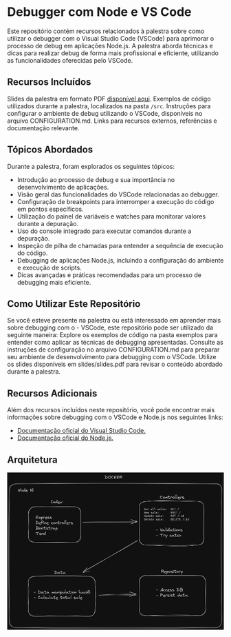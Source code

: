 # Debugger com Node e VS Code
Este repositório contém recursos relacionados à palestra sobre como utilizar o debugger com o Visual Studio Code (VSCode) para aprimorar o processo de debug em aplicações Node.js. A palestra aborda técnicas e dicas para realizar debug de forma mais profissional e eficiente, utilizando as funcionalidades oferecidas pelo VSCode.

## Recursos Incluídos
Slides da palestra em formato PDF [disponível aqui](https://docs.google.com/presentation/d/1o-rU4krag3WTnCk022Zr0qFF-73USLGqNv8JRz2Wrj8/edit?usp=sharing).
Exemplos de código utilizados durante a palestra, localizados na pasta ```/src```.
Instruções para configurar o ambiente de debug utilizando o VSCode, disponíveis no arquivo CONFIGURATION.md.
Links para recursos externos, referências e documentação relevante.

## Tópicos Abordados
Durante a palestra, foram explorados os seguintes tópicos:

- Introdução ao processo de debug e sua importância no desenvolvimento de aplicações.
- Visão geral das funcionalidades do VSCode relacionadas ao debugger.
- Configuração de breakpoints para interromper a execução do código em pontos específicos.
- Utilização do painel de variáveis e watches para monitorar valores durante a depuração.
- Uso do console integrado para executar comandos durante a depuração.
- Inspeção de pilha de chamadas para entender a sequência de execução do código.
- Debugging de aplicações Node.js, incluindo a configuração do ambiente e execução de scripts.
- Dicas avançadas e práticas recomendadas para um processo de debugging mais eficiente.

## Como Utilizar Este Repositório
Se você esteve presente na palestra ou está interessado em aprender mais sobre debugging com o - VSCode, este repositório pode ser utilizado da seguinte maneira:
Explore os exemplos de código na pasta exemplos para entender como aplicar as técnicas de debugging apresentadas.
Consulte as instruções de configuração no arquivo CONFIGURATION.md para preparar seu ambiente de desenvolvimento para debugging com o VSCode.
Utilize os slides disponíveis em slides/slides.pdf para revisar o conteúdo abordado durante a palestra.
## Recursos Adicionais
Além dos recursos incluídos neste repositório, você pode encontrar mais informações sobre debugging com o VSCode e Node.js nos seguintes links:

- [Documentação oficial do Visual Studio Code.](https://code.visualstudio.com/docs/editor/debugging)
- [Documentação oficial do Node.js.](https://nodejs.org/api/debugger.html)

## Arquitetura
![Arquitetura](./Architecture.png)